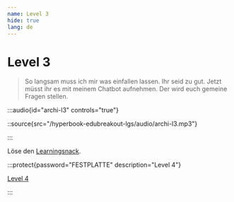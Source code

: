 ```yaml
---
name: Level 3
hide: true
lang: de
---
```


# Level 3

> So langsam muss ich mir was einfallen lassen. Ihr seid zu gut. Jetzt müsst ihr es mit meinem Chatbot aufnehmen. Der wird euch gemeine Fragen stellen.

:::audio{id="archi-l3" controls="true"}

::source{src="/hyperbook-edubreakout-lgs/audio/archi-l3.mp3"}

:::

Löse den [Learningsnack](https://www.learningsnacks.de/share/166113/6fd58bdd-ae53-4b06-ad5a-a63b1155dba8).

:::protect{password="FESTPLATTE" description="Level 4"}

[Level 4](/askfjwqeirwe-l4)

:::